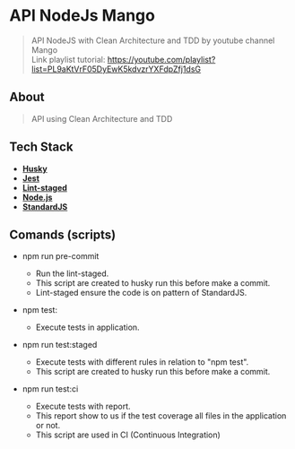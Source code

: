 # API NodeJs Mango

> API NodeJS with Clean Architecture and TDD by youtube channel Mango</br>
> Link playlist tutorial: https://youtube.com/playlist?list=PL9aKtVrF05DyEwK5kdvzrYXFdpZfj1dsG

## About

> API using Clean Architecture and TDD

## Tech Stack

- [**Husky**](https://www.npmjs.com/package/husky)
- [**Jest**](https://jestjs.io/pt-BR/)
- [**Lint-staged**](https://github.com/okonet/lint-staged)
- [**Node.js**](https://nodejs.org/en/)
- [**StandardJS**](https://standardjs.com)

## Comands (scripts)

- npm run pre-commit
  - Run the lint-staged. 
  - This script are created to husky run this before make a commit.
  - Lint-staged ensure the code is on pattern of StandardJS.

- npm test: 
  - Execute tests in application.

- npm run test:staged 
  - Execute tests with different rules in relation to "npm test".
  - This script are created to husky run this before make a commit.

- npm run test:ci
  - Execute tests with report.
  - This report show to us if the test coverage all files in the application or not.
  - This script are used in CI (Continuous Integration)